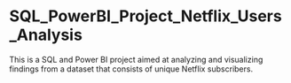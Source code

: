 # SQL_PowerBI_Project_Netflix_Users_Analysis
This is a SQL and Power BI project aimed at analyzing and visualizing findings from a dataset that consists of unique Netflix subscribers.

